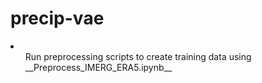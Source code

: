 # precip-vae
<li>
  <ol>Run preprocessing scripts to create training data using __Preprocess_IMERG_ERA5.ipynb__ </ol>
</li>

